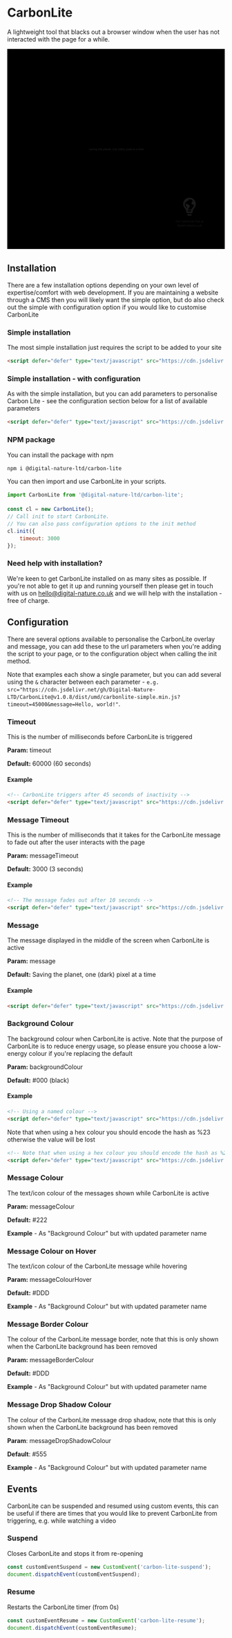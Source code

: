 # CarbonLite
A lightweight tool that blacks out a browser window when the user has not interacted with the page for a while.

![A preview of CarbonLite in action](carbon-lite-preview.png "CarbonLite when activated")

## Installation
There are a few installation options depending on your own level of expertise/comfort with web development. If you are maintaining a website through a CMS then you will likely want the simple option, but do also check out the simple with configuration option if you would like to customise CarbonLite

### Simple installation
The most simple installation just requires the script to be added to your site
```html
<script defer="defer" type="text/javascript" src="https://cdn.jsdelivr.net/gh/Digital-Nature-LTD/CarbonLite@v1.0.8/dist/umd/carbonlite-simple.min.js"></script>
```

### Simple installation - with configuration
As with the simple installation, but you can add parameters to personalise Carbon Lite - see the configuration section below for a list of available parameters
```html
<script defer="defer" type="text/javascript" src="https://cdn.jsdelivr.net/gh/Digital-Nature-LTD/CarbonLite@v1.0.8/dist/umd/carbonlite-simple.min.js?message=My Custom Message"></script>
```

### NPM package
You can install the package with npm
```shell
npm i @digital-nature-ltd/carbon-lite
```
You can then import and use CarbonLite in your scripts. 
```javascript
import CarbonLite from '@digital-nature-ltd/carbon-lite';

const cl = new CarbonLite();
// Call init to start CarbonLite.
// You can also pass configuration options to the init method
cl.init({
    timeout: 3000
});
```


### Need help with installation?
We're keen to get CarbonLite installed on as many sites as possible. If you're not able to get it up and running yourself then please get in touch with us on <hello@digital-nature.co.uk> and we will help with the installation - free of charge.


## Configuration
There are several options available to personalise the CarbonLite overlay and message, you can add these to the url parameters when you're adding the script to your page, or to the configuration object when calling the init method.

Note that examples each show a single parameter, but you can add several using the `&` character between each parameter - `e.g. src="https://cdn.jsdelivr.net/gh/Digital-Nature-LTD/CarbonLite@v1.0.8/dist/umd/carbonlite-simple.min.js?timeout=45000&message=Hello, world!"`.

### Timeout
This is the number of milliseconds before CarbonLite is triggered

**Param:** timeout

**Default:** 60000 (60 seconds)
#### Example
```html
<!-- CarbonLite triggers after 45 seconds of inactivity -->
<script defer="defer" type="text/javascript" src="https://cdn.jsdelivr.net/gh/Digital-Nature-LTD/CarbonLite@v1.0.8/dist/umd/carbonlite-simple.min.js?timeout=45000"></script>
```

### Message Timeout
This is the number of milliseconds that it takes for the CarbonLite message to fade out after the user interacts with the page

**Param:** messageTimeout

**Default:** 3000 (3 seconds)
#### Example
```html
<!-- The message fades out after 10 seconds -->
<script defer="defer" type="text/javascript" src="https://cdn.jsdelivr.net/gh/Digital-Nature-LTD/CarbonLite@v1.0.8/dist/umd/carbonlite-simple.min.js?messageTimeout=10000"></script>
```

### Message
The message displayed in the middle of the screen when CarbonLite is active

**Param:** message

**Default:** Saving the planet, one (dark) pixel at a time
#### Example
```html
<script defer="defer" type="text/javascript" src="https://cdn.jsdelivr.net/gh/Digital-Nature-LTD/CarbonLite@v1.0.8/dist/umd/carbonlite-simple.min.js?message=My website is reducing carbon"></script>
```

### Background Colour
The background colour when CarbonLite is active. Note that the purpose of CarbonLite is to reduce energy usage, so please ensure you choose a low-energy colour if you're replacing the default

**Param:** backgroundColour

**Default:** #000 (black)
#### Example
```html
<!-- Using a named colour -->
<script defer="defer" type="text/javascript" src="https://cdn.jsdelivr.net/gh/Digital-Nature-LTD/CarbonLite@v1.0.8/dist/umd/carbonlite-simple.min.js?backgroundColour=green"></script>
```

Note that when using a hex colour you should encode the hash as %23 otherwise the value will be lost
```html
<!-- Note that when using a hex colour you should encode the hash as %23 -->
<script defer="defer" type="text/javascript" src="https://cdn.jsdelivr.net/gh/Digital-Nature-LTD/CarbonLite@v1.0.8/dist/umd/carbonlite-simple.min.js?backgroundColour=%23333"></script>
```

### Message Colour
The text/icon colour of the messages shown while CarbonLite is active

**Param:** messageColour

**Default:** #222

**Example** - As "Background Colour" but with updated parameter name

### Message Colour on Hover
The text/icon colour of the CarbonLite message while hovering 

**Param:** messageColourHover

**Default:** #DDD

**Example** - As "Background Colour" but with updated parameter name

### Message Border Colour
The colour of the CarbonLite message border, note that this is only shown when the CarbonLite background has been removed

**Param:** messageBorderColour

**Default:** #DDD

**Example** - As "Background Colour" but with updated parameter name


### Message Drop Shadow Colour
The colour of the CarbonLite message drop shadow, note that this is only shown when the CarbonLite background has been removed

**Param**: messageDropShadowColour

**Default**: #555

**Example** - As "Background Colour" but with updated parameter name


## Events
CarbonLite can be suspended and resumed using custom events, this can be useful if there are times that you would like to prevent CarbonLite from triggering, e.g. while watching a video

### Suspend
Closes CarbonLite and stops it from re-opening
```javascript
const customEventSuspend = new CustomEvent('carbon-lite-suspend');
document.dispatchEvent(customEventSuspend);
```

### Resume
Restarts the CarbonLite timer (from 0s)
```javascript
const customEventResume = new CustomEvent('carbon-lite-resume');
document.dispatchEvent(customEventResume);
```